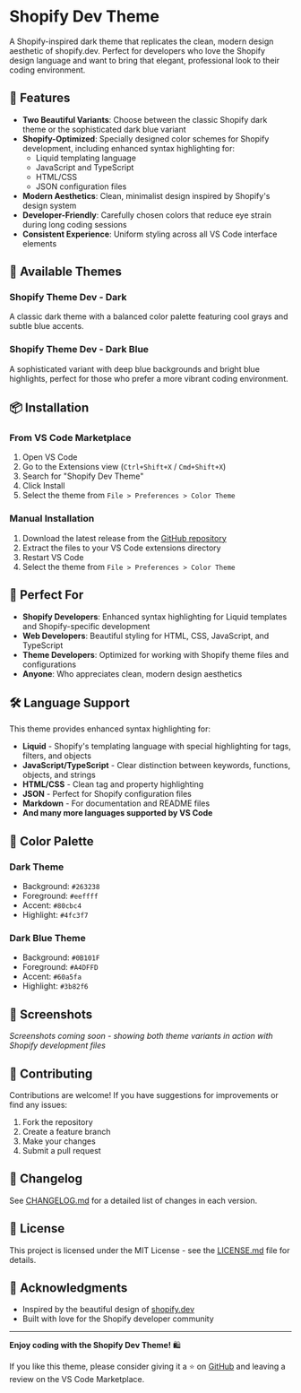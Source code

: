 # Shopify Dev Theme

A Shopify-inspired dark theme that replicates the clean, modern design aesthetic of shopify.dev. Perfect for developers who love the Shopify design language and want to bring that elegant, professional look to their coding environment.

## 🎨 Features

- **Two Beautiful Variants**: Choose between the classic Shopify dark theme or the sophisticated dark blue variant
- **Shopify-Optimized**: Specially designed color schemes for Shopify development, including enhanced syntax highlighting for:
  - Liquid templating language
  - JavaScript and TypeScript
  - HTML/CSS
  - JSON configuration files
- **Modern Aesthetics**: Clean, minimalist design inspired by Shopify's design system
- **Developer-Friendly**: Carefully chosen colors that reduce eye strain during long coding sessions
- **Consistent Experience**: Uniform styling across all VS Code interface elements

## 🚀 Available Themes

### Shopify Theme Dev - Dark

A classic dark theme with a balanced color palette featuring cool grays and subtle blue accents.

### Shopify Theme Dev - Dark Blue

A sophisticated variant with deep blue backgrounds and bright blue highlights, perfect for those who prefer a more vibrant coding environment.

## 📦 Installation

### From VS Code Marketplace

1. Open VS Code
2. Go to the Extensions view (`Ctrl+Shift+X` / `Cmd+Shift+X`)
3. Search for "Shopify Dev Theme"
4. Click Install
5. Select the theme from `File > Preferences > Color Theme`

### Manual Installation

1. Download the latest release from the [GitHub repository](https://github.com/ecmasx/Shopify-Theme-Dev)
2. Extract the files to your VS Code extensions directory
3. Restart VS Code
4. Select the theme from `File > Preferences > Color Theme`

## 🎯 Perfect For

- **Shopify Developers**: Enhanced syntax highlighting for Liquid templates and Shopify-specific development
- **Web Developers**: Beautiful styling for HTML, CSS, JavaScript, and TypeScript
- **Theme Developers**: Optimized for working with Shopify theme files and configurations
- **Anyone**: Who appreciates clean, modern design aesthetics

## 🛠️ Language Support

This theme provides enhanced syntax highlighting for:

- **Liquid** - Shopify's templating language with special highlighting for tags, filters, and objects
- **JavaScript/TypeScript** - Clear distinction between keywords, functions, objects, and strings
- **HTML/CSS** - Clean tag and property highlighting
- **JSON** - Perfect for Shopify configuration files
- **Markdown** - For documentation and README files
- **And many more languages supported by VS Code**

## 🎨 Color Palette

### Dark Theme

- Background: `#263238`
- Foreground: `#eeffff`
- Accent: `#80cbc4`
- Highlight: `#4fc3f7`

### Dark Blue Theme

- Background: `#0B101F`
- Foreground: `#A4DFFD`
- Accent: `#60a5fa`
- Highlight: `#3b82f6`

## 📸 Screenshots

_Screenshots coming soon - showing both theme variants in action with Shopify development files_

## 🤝 Contributing

Contributions are welcome! If you have suggestions for improvements or find any issues:

1. Fork the repository
2. Create a feature branch
3. Make your changes
4. Submit a pull request

## 📝 Changelog

See [CHANGELOG.md](CHANGELOG.md) for a detailed list of changes in each version.

## 📄 License

This project is licensed under the MIT License - see the [LICENSE.md](LICENSE.md) file for details.

## 💫 Acknowledgments

- Inspired by the beautiful design of [shopify.dev](https://shopify.dev)
- Built with love for the Shopify developer community

---

**Enjoy coding with the Shopify Dev Theme!** 🛍️

If you like this theme, please consider giving it a ⭐ on [GitHub](https://github.com/ecmasx/Shopify-Theme-Dev) and leaving a review on the VS Code Marketplace.
